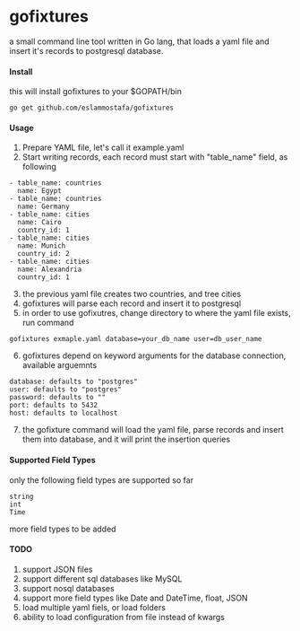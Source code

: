 # gofixtures

a small command line tool written in Go lang, that loads a yaml file
and insert it's records to postgresql database.

#### Install

this will install gofixtures  to your $GOPATH/bin

```
go get github.com/eslammostafa/gofixtures
```

#### Usage

1. Prepare YAML file, let's call it example.yaml
2. Start writing records, each record must start with "table_name" field, as following

```
- table_name: countries
  name: Egypt
- table_name: countries
  name: Germany
- table_name: cities
  name: Cairo
  country_id: 1
- table_name: cities
  name: Munich
  country_id: 2
- table_name: cities
  name: Alexandria
  country_id: 1 
```

3. the previous yaml file creates two countries, and tree cities
4. gofixtures will parse each record and insert it to postgresql
5. in order to use gofixutres, change directory to where the yaml file exists, run command

```
gofixtures exmaple.yaml database=your_db_name user=db_user_name
```

6. gofixtures depend on keyword arguments for the database connection, available arguemnts

```
database: defaults to "postgres"
user: defaults to "postgres"
password: defaults to ""
port: defaults to 5432
host: defaults to localhost
```

7. the gofixture command will load the yaml file, parse records and insert them into database,
   and it will print the insertion queries


#### Supported Field Types

only the following field types are supported so far

```
string
int
Time
```
more field types to be added


#### TODO
1. support JSON files
2. support different sql databases like MySQL
3. support nosql databases
4. support more field types like Date and DateTime, float, JSON
5. load multiple yaml fiels, or load folders
6. ability to load configuration from file instead of kwargs

